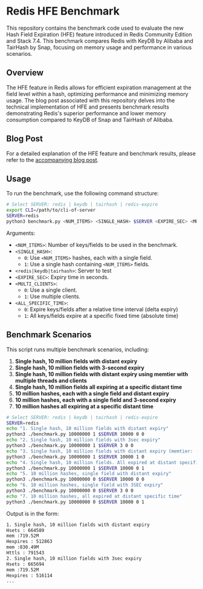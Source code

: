# Redis HFE Benchmark

This repository contains the benchmark code used to evaluate the new Hash Field Expiration (HFE) feature introduced in 
Redis Community Edition and Stack 7.4. This benchmark compares Redis with KeyDB by Alibaba and TairHash by Snap, 
focusing on memory usage and performance in various scenarios.

## Overview

The HFE feature in Redis allows for efficient expiration management at the field level within a hash, optimizing 
performance and minimizing memory usage. The blog post associated with this repository delves into the technical 
implementation of HFE and presents benchmark results demonstrating Redis's superior performance and lower memory 
consumption compared to KeyDB of Snap and TairHash of Alibaba.

## Blog Post
For a detailed explanation of the HFE feature and benchmark results, please refer to the 
[accompanying blog post](https://redis.io/blog/hash-field-expiration-architecture-and-benchmarks/).

## Usage

To run the benchmark, use the following command structure:

```bash
# Select SERVER: redis | keydb | tairhash | redis-expire
export CLI=/path/to/cli-of-server
SERVER=redis
python3 benchmark.py <NUM_ITEMS> <SINGLE_HASH> $SERVER <EXPIRE_SEC> <MULTI_CLIENTS> <ALL_SPECIFIC_TIME>
```
Arguments:
- `<NUM_ITEMS>`: Number of keys/fields to be used in the benchmark.
- `<SINGLE_HASH>`: 
  - `0`: Use `<NUM_ITEMS>` hashes, each with a single field.
  - `1`: Use a single hash containing `<NUM_ITEMS>` fields.
- `<redis|keydb|tairhash>`: Server to test
- `<EXPIRE_SEC>`: Expiry time in seconds.
- `<MULTI_CLIENTS>`: 
  - `0`: Use a single client.
  - `1`: Use multiple clients.
- `<ALL_SPECIFIC_TIME>`: 
  - `0`: Expire keys/fields after a relative time interval (delta expiry)
  - `1`: All keys/fields expire at a specific fixed time (absolute time)


## Benchmark Scenarios

This script runs multiple benchmark scenarios, including:

1. **Single hash, 10 million fields with distant expiry**
2. **Single hash, 10 million fields with 3-second expiry**
3. **Single hash, 10 million fields with distant expiry using memtier with multiple threads and clients**
4. **Single hash, 10 million fields all expiring at a specific distant time**
5. **10 million hashes, each with a single field and distant expiry**
6. **10 million hashes, each with a single field and 3-second expiry**
7. **10 million hashes all expiring at a specific distant time**

```bash
# Select SERVER: redis | keydb | tairhash | redis-expire
SERVER=redis
echo "1. Single hash, 10 million fields with distant expiry"
python3 ./benchmark.py 10000000 1 $SERVER 10000 0 0
echo "2. Single hash, 10 million fields with 3sec expiry"
python3 ./benchmark.py 10000000 1 $SERVER 3 0 0
echo "3. Single hash, 10 million fields with distant expiry (memtier: -t 2 -c 5)"
python3 ./benchmark.py 10000000 1 $SERVER 10000 1 0
echo "4. Single hash, 10 million fields. All expired at distant specific time"
python3 ./benchmark.py 10000000 1 $SERVER 10000 0 1
echo "5. 10 million hashes, single field with distant expiry"
python3 ./benchmark.py 10000000 0 $SERVER 10000 0 0
echo "6. 10 million hashes, single field with 3SEC expiry"
python3 ./benchmark.py 10000000 0 $SERVER 3 0 0
echo "7. 10 million hashes, all expired at distant specific time"
python3 ./benchmark.py 10000000 0 $SERVER 10000 0 1
```

Output is in the form:
```bash
1. Single hash, 10 million fields with distant expiry
Hsets : 664589
mem :719.52M
Hexpires : 512863
mem :830.49M
Httls : 791543
2. Single hash, 10 million fields with 3sec expiry
Hsets : 665694
mem :719.52M
Hexpires : 516114
...
```
